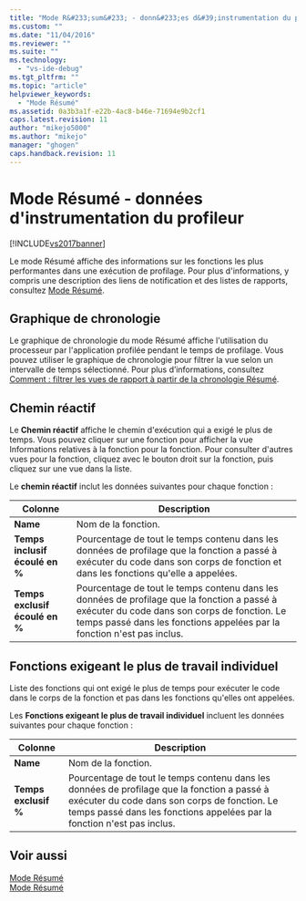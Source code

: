```yaml
---
title: "Mode R&#233;sum&#233; - donn&#233;es d&#39;instrumentation du profileur | Microsoft Docs"
ms.custom: ""
ms.date: "11/04/2016"
ms.reviewer: ""
ms.suite: ""
ms.technology: 
  - "vs-ide-debug"
ms.tgt_pltfrm: ""
ms.topic: "article"
helpviewer_keywords: 
  - "Mode Résumé"
ms.assetid: 0a3b3a1f-e22b-4ac8-b46e-71694e9b2cf1
caps.latest.revision: 11
author: "mikejo5000"
ms.author: "mikejo"
manager: "ghogen"
caps.handback.revision: 11
---
```

# Mode R&#233;sum&#233; - donn&#233;es d&#39;instrumentation du profileur
[!INCLUDE[vs2017banner](../code-quality/includes/vs2017banner.md)]

Le mode Résumé affiche des informations sur les fonctions les plus performantes dans une exécution de profilage.  Pour plus d'informations, y compris une description des liens de notification et des listes de rapports, consultez [Mode Résumé](../profiling/summary-view.md).  
  
## Graphique de chronologie  
 Le graphique de chronologie du mode Résumé affiche l'utilisation du processeur par l'application profilée pendant le temps de profilage.  Vous pouvez utiliser le graphique de chronologie pour filtrer la vue selon un intervalle de temps sélectionné.  Pour plus d’informations, consultez [Comment : filtrer les vues de rapport à partir de la chronologie Résumé](../Topic/How%20to:%20Filter%20Report%20Views%20from%20the%20Summary%20Timeline.md).  
  
## Chemin réactif  
 Le **Chemin réactif** affiche le chemin d'exécution qui a exigé le plus de temps.  Vous pouvez cliquer sur une fonction pour afficher la vue Informations relatives à la fonction pour la fonction.  Pour consulter d'autres vues pour la fonction, cliquez avec le bouton droit sur la fonction, puis cliquez sur une vue dans la liste.  
  
 Le **chemin réactif** inclut les données suivantes pour chaque fonction :  
  
|Colonne|Description|  
|-------------|-----------------|  
|**Name**|Nom de la fonction.|  
|**Temps inclusif écoulé en %**|Pourcentage de tout le temps contenu dans les données de profilage que la fonction a passé à exécuter du code dans son corps de fonction et dans les fonctions qu'elle a appelées.|  
|**Temps exclusif écoulé en %**|Pourcentage de tout le temps contenu dans les données de profilage que la fonction a passé à exécuter du code dans son corps de fonction.  Le temps passé dans les fonctions appelées par la fonction n'est pas inclus.|  
  
## Fonctions exigeant le plus de travail individuel  
 Liste des fonctions qui ont exigé le plus de temps pour exécuter le code dans le corps de la fonction et pas dans les fonctions qu'elles ont appelées.  
  
 Les **Fonctions exigeant le plus de travail individuel** incluent les données suivantes pour chaque fonction :  
  
|Colonne|Description|  
|-------------|-----------------|  
|**Name**|Nom de la fonction.|  
|**Temps exclusif %**|Pourcentage de tout le temps contenu dans les données de profilage que la fonction a passé à exécuter du code dans son corps de fonction.  Le temps passé dans les fonctions appelées par la fonction n'est pas inclus.|  
  
## Voir aussi  
 [Mode Résumé](../profiling/summary-view-sampling-data.md)   
 [Mode Résumé](../profiling/summary-view-dotnet-memory-data.md)